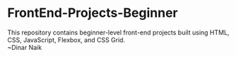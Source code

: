 # FrontEnd-Projects-Beginner
This repository contains beginner-level front-end projects built using HTML, CSS, JavaScript, Flexbox, and CSS Grid.
<br>
~Dinar Naik

